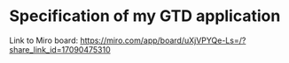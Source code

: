 # Specification of my GTD application

Link to Miro board: https://miro.com/app/board/uXjVPYQe-Ls=/?share_link_id=17090475310

